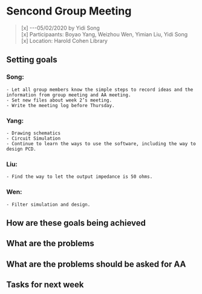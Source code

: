 # Sencond Group Meeting
>[x] ---05/02/2020 by Yidi Song   
>[x] Participaants: Boyao Yang, Weizhou Wen, Yimian Liu, Yidi Song   
>[x] Location: Harold Cohen Library   


## Setting goals   
### Song:   
    - Let all group members know the simple steps to record ideas and the information from group meeting and AA meeting.   
    - Set new files about week 2’s meeting.   
    - Write the meeting log before Thursday.   

### Yang:   
    - Drawing schematics    
    - Circuit Simulation    
    - Continue to learn the ways to use the software, including the way to design PCD.   

### Liu:   
    - Find the way to let the output impedance is 50 ohms.   

### Wen:   
    - Filter simulation and design.
   
## How are these goals being achieved   


## What are the problems   


## What are the problems should be asked for AA   

## Tasks for next week   

